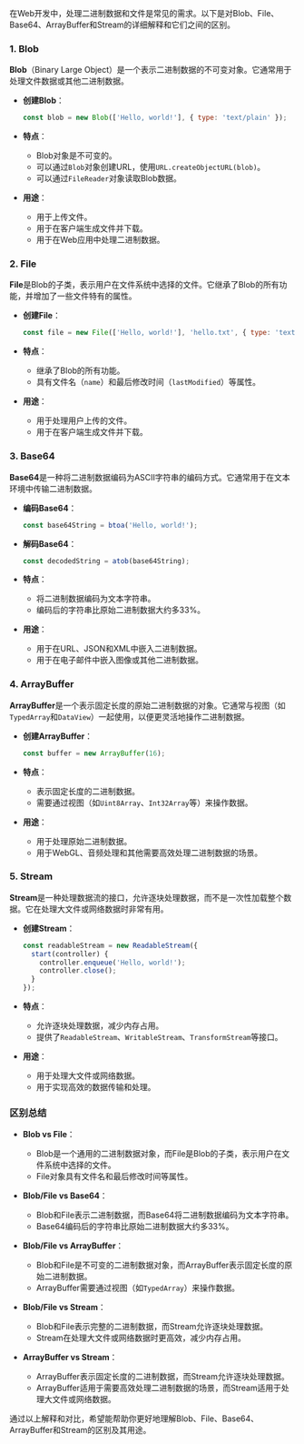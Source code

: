 在Web开发中，处理二进制数据和文件是常见的需求。以下是对Blob、File、Base64、ArrayBuffer和Stream的详细解释和它们之间的区别。

### 1. Blob

**Blob**（Binary Large Object）是一个表示二进制数据的不可变对象。它通常用于处理文件数据或其他二进制数据。

- **创建Blob**：
  ```javascript
  const blob = new Blob(['Hello, world!'], { type: 'text/plain' });
  ```

- **特点**：
  - Blob对象是不可变的。
  - 可以通过`Blob`对象创建URL，使用`URL.createObjectURL(blob)`。
  - 可以通过`FileReader`对象读取Blob数据。

- **用途**：
  - 用于上传文件。
  - 用于在客户端生成文件并下载。
  - 用于在Web应用中处理二进制数据。

### 2. File

**File**是Blob的子类，表示用户在文件系统中选择的文件。它继承了Blob的所有功能，并增加了一些文件特有的属性。

- **创建File**：
  ```javascript
  const file = new File(['Hello, world!'], 'hello.txt', { type: 'text/plain' });
  ```

- **特点**：
  - 继承了Blob的所有功能。
  - 具有文件名（`name`）和最后修改时间（`lastModified`）等属性。

- **用途**：
  - 用于处理用户上传的文件。
  - 用于在客户端生成文件并下载。

### 3. Base64

**Base64**是一种将二进制数据编码为ASCII字符串的编码方式。它通常用于在文本环境中传输二进制数据。

- **编码Base64**：
  ```javascript
  const base64String = btoa('Hello, world!');
  ```

- **解码Base64**：
  ```javascript
  const decodedString = atob(base64String);
  ```

- **特点**：
  - 将二进制数据编码为文本字符串。
  - 编码后的字符串比原始二进制数据大约多33%。

- **用途**：
  - 用于在URL、JSON和XML中嵌入二进制数据。
  - 用于在电子邮件中嵌入图像或其他二进制数据。

### 4. ArrayBuffer

**ArrayBuffer**是一个表示固定长度的原始二进制数据的对象。它通常与视图（如`TypedArray`和`DataView`）一起使用，以便更灵活地操作二进制数据。

- **创建ArrayBuffer**：
  ```javascript
  const buffer = new ArrayBuffer(16);
  ```

- **特点**：
  - 表示固定长度的二进制数据。
  - 需要通过视图（如`Uint8Array`、`Int32Array`等）来操作数据。

- **用途**：
  - 用于处理原始二进制数据。
  - 用于WebGL、音频处理和其他需要高效处理二进制数据的场景。

### 5. Stream

**Stream**是一种处理数据流的接口，允许逐块处理数据，而不是一次性加载整个数据。它在处理大文件或网络数据时非常有用。

- **创建Stream**：
  ```javascript
  const readableStream = new ReadableStream({
    start(controller) {
      controller.enqueue('Hello, world!');
      controller.close();
    }
  });
  ```

- **特点**：
  - 允许逐块处理数据，减少内存占用。
  - 提供了`ReadableStream`、`WritableStream`、`TransformStream`等接口。

- **用途**：
  - 用于处理大文件或网络数据。
  - 用于实现高效的数据传输和处理。

### 区别总结

- **Blob vs File**：
  - Blob是一个通用的二进制数据对象，而File是Blob的子类，表示用户在文件系统中选择的文件。
  - File对象具有文件名和最后修改时间等属性。

- **Blob/File vs Base64**：
  - Blob和File表示二进制数据，而Base64将二进制数据编码为文本字符串。
  - Base64编码后的字符串比原始二进制数据大约多33%。

- **Blob/File vs ArrayBuffer**：
  - Blob和File是不可变的二进制数据对象，而ArrayBuffer表示固定长度的原始二进制数据。
  - ArrayBuffer需要通过视图（如`TypedArray`）来操作数据。

- **Blob/File vs Stream**：
  - Blob和File表示完整的二进制数据，而Stream允许逐块处理数据。
  - Stream在处理大文件或网络数据时更高效，减少内存占用。

- **ArrayBuffer vs Stream**：
  - ArrayBuffer表示固定长度的二进制数据，而Stream允许逐块处理数据。
  - ArrayBuffer适用于需要高效处理二进制数据的场景，而Stream适用于处理大文件或网络数据。

通过以上解释和对比，希望能帮助你更好地理解Blob、File、Base64、ArrayBuffer和Stream的区别及其用途。
